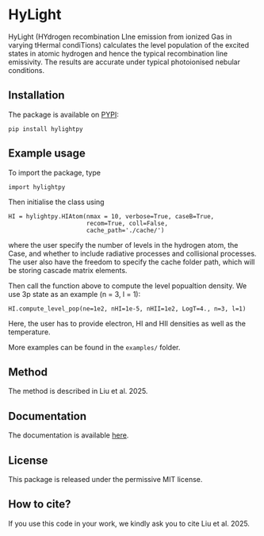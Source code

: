 # HyLight

HyLight (HYdrogen recombination LIne emission from ionized Gas in varying tHermal condiTions) calculates the level population of the excited states in atomic hydrogen and hence the typical recombination line emissivity. The results are accurate under typical photoionised nebular conditions. 

## Installation

The package is available on [PYPI](https://pypi.org/project/hylightpy/):
```
pip install hylightpy
```
## Example usage

To import the package, type

```
import hylightpy
```

Then initialise the class using 
```
HI = hylightpy.HIAtom(nmax = 10, verbose=True, caseB=True, 
                      recom=True, coll=False, 
                      cache_path='./cache/')
```
where the user specify the number of levels in the hydrogen atom, the Case, and whether to include radiative processes and collisional processes. The user also have the freedom to specify the cache folder path, which will be storing cascade matrix elements. 

Then call the function above to compute the level popualtion density. We use 3p state as an example (n = 3, l = 1):
```
HI.compute_level_pop(ne=1e2, nHI=1e-5, nHII=1e2, LogT=4., n=3, l=1)
```
Here, the user has to provide electron, HI and HII densities as well as the temperature. 

More examples can be found in the `examples/` folder. 

## Method

The method is described in Liu et al. 2025. 

## Documentation

The documentation is available [here](https://yuankangliu.github.io/HyLight/installation.html).

## License

This package is released under the permissive MIT license. 

## How to cite?

If you use this code in your work, we kindly ask you to cite Liu et al. 2025. 